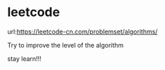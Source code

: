 # leetcode

url:https://leetcode-cn.com/problemset/algorithms/

Try to improve the level of the algorithm

stay learn!!!